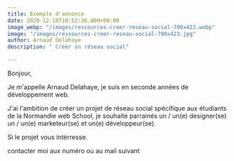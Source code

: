 ```yaml
---
title: Exemple d'annonce
date: 2020-12-10T10:52:36.000+00:00
image_webp: "/images/ressources-creer-reseau-social-700x423.webp"
image: "/images/ressources-creer-reseau-social-700x423.jpg"
author: Arnaud Delahaye
description: " Créer un réseau social"

---
```

Bonjour,

Je m'appelle Arnaud Delahaye, je suis en seconde années de développement web.

J'ai l'ambition de créer un projet de réseau social spécifique aux étudiants de la Normandie web School, je souhaite parrainés un / un(e) designer(se) un / un(e) marketeur(se) et  un(e) développeur(se).

Si le projet vous intérresse.

contacter moi aux numéro ou au mail suivant